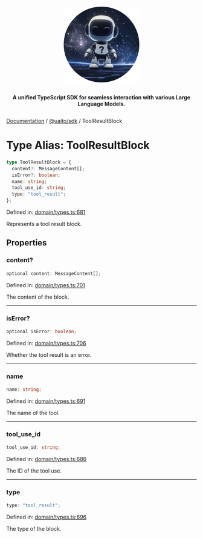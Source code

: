 <div style="display:flex; flex-direction:column; align-items:center;">
<p align="center">
  <img src="../UAITO.png" alt="UAITO Logo" width="200"/>
</p>

<p align="center">
  <strong>A unified TypeScript SDK for seamless interaction with various Large Language Models.</strong>
</p>
</div>

[Documentation](README.md) / [@uaito/sdk](@uaito.sdk.md) / ToolResultBlock

# Type Alias: ToolResultBlock

```ts
type ToolResultBlock = {
  content?: MessageContent[];
  isError?: boolean;
  name: string;
  tool_use_id: string;
  type: "tool_result";
};
```

Defined in: [domain/types.ts:681](https://github.com/elribonazo/uaito/blob/54db862b0b0eb33a01a619f119661a409f4e4263/packages/sdk/src/domain/types.ts#L681)

Represents a tool result block.

## Properties

### content?

```ts
optional content: MessageContent[];
```

Defined in: [domain/types.ts:701](https://github.com/elribonazo/uaito/blob/54db862b0b0eb33a01a619f119661a409f4e4263/packages/sdk/src/domain/types.ts#L701)

The content of the block.

***

### isError?

```ts
optional isError: boolean;
```

Defined in: [domain/types.ts:706](https://github.com/elribonazo/uaito/blob/54db862b0b0eb33a01a619f119661a409f4e4263/packages/sdk/src/domain/types.ts#L706)

Whether the tool result is an error.

***

### name

```ts
name: string;
```

Defined in: [domain/types.ts:691](https://github.com/elribonazo/uaito/blob/54db862b0b0eb33a01a619f119661a409f4e4263/packages/sdk/src/domain/types.ts#L691)

The name of the tool.

***

### tool\_use\_id

```ts
tool_use_id: string;
```

Defined in: [domain/types.ts:686](https://github.com/elribonazo/uaito/blob/54db862b0b0eb33a01a619f119661a409f4e4263/packages/sdk/src/domain/types.ts#L686)

The ID of the tool use.

***

### type

```ts
type: "tool_result";
```

Defined in: [domain/types.ts:696](https://github.com/elribonazo/uaito/blob/54db862b0b0eb33a01a619f119661a409f4e4263/packages/sdk/src/domain/types.ts#L696)

The type of the block.
